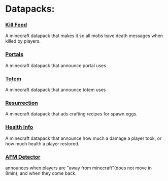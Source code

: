 # Datapacks:
### [Kill Feed](https://minecraft.curseforge.com/projects/killfeed)
A minecraft datapack that makes it so all mobs have death messages when killed by players.
### [Portals](https://minecraft.curseforge.com/projects/portals)
A minecraft datapack that announce portal uses
### [Totem](https://minecraft.curseforge.com/projects/totem-datapack)
A minecraft datapack that announce totem uses
### [Resurrection](https://minecraft.curseforge.com/projects/resurrection)
A minecraft datapack that ads crafting recipes for spawn eggs.
### [Health Info](https://minecraft.curseforge.com/projects/healthinfo)
A minecraft datapack that announce how much a damage a player took, or how much health a player restored.
### [AFM Detector]()
announces when players are "away from minecraft"(does not move in 8min), and when they come back.
